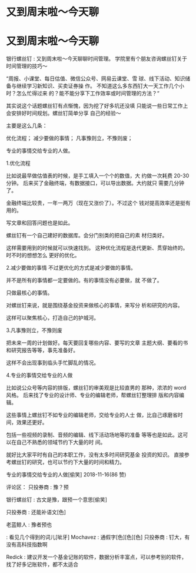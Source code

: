 # 又到周末啦～今天聊

# 又到周末啦～今天聊

银行螺丝钉 : 又到周末啦～今天聊聊时间管理。 学院里有个朋友咨询螺丝钉关于时间管理的技巧～

“周报、小课堂、每日估值、微信公众号、网易云课堂、雪 球、线下活动、知识储备与继续学习新知识、买卖证券操 作。 不知道这么多东西钉大一天工作几个小时？怎么忙得过来 的？能不能分享下工作效率或时间管理的方法？“

其实说这个话题螺丝钉有点惭愧，因为挖了好多坑还没填 只能说一些日常工作上会安排好时间规划。螺丝钉简单分享 自己的经验～

主要是这么几条：

优化流程； 减少要做的事情； 凡事豫则立，不豫则废；

专业的事情交给专业的人做。

1.优化流程

比如说最早做估值表的时候，是手工填入一个个的数值，大 约做一次耗费 20-30 分钟。 后来买了金融终端，有数据接口，可以导出数据。大约就只 需要几分钟了。

金融终端比较贵，一年一两万（现在又涨价了）。不过这个 钱对提高效率还是挺有用的。

写文章和回答问题也是如此。

螺丝钉有一个自己建好的数据库。会分门别类的把自己的素 材归类好。

这样需要用到的时候就可以快速找到。 这种优化流程是迭代更新、贯穿始终的。时不时的想想怎么 更好的优化。

2.减少要做的事情 不过更优化的方式是减少要做的事情。

并不是所有的事情都一定要做的。有的事情没有必要做，就 不做了。

只做最核心的事情。

对螺丝钉来说，就是围绕基金投资来做核心的事情，来写分 析和研究的内容。

这样可以聚焦核心，打造自己的护城河。

3.凡事豫则立，不豫则废

把未来一周的计划做好。每天要回复哪些内容、要写的文章 主题大纲、要看的书和研究报告等等，事先准备好。

这样不会出现事到临头手忙脚乱的情况。

4.专业的事情交给专业的人做

比如说公众号等内容的排版，螺丝钉的审美观是比较直男的 那种，浓浓的 word 风格。 后来找了专业的设计师、专业的编辑老师，帮螺丝钉整理排 版和内容编辑。

这些事情上螺丝钉不如专业的编辑老师，交给专业的人士 做，比自己琢磨省时间，效果还更好。

包括一些视频的录制、音频的编辑、线下活动场地等的准备 等等也是如此。这可以在自己不熟悉的领域节约下大量的时 间。

就好比大家平时有自己的本职工作，没有太多时间研究基金 投资的知识。 直接参考螺丝钉的研究，也可以节约下大量的时间和精力。

专业的事情交给专业的人做[偷笑] 2018-11-16(86 赞)

评论区： 只投券商 : 豫？预

银行螺丝钉 : 古文是豫，跟预一个意思[偷笑]

只投券商 : 还能补语文[色]

老蓝鲸人 : 豫者预也

: 看见几个得到的词儿[呲牙] Mochavez : 通假字[色][色][色] 只投券商 : 钉大，有没有高科技指数啊

Redick : 建议开发一个基金记账的软件，数据分析丰富点，可以参考别的软件，找了好多记账软件，都不太适合